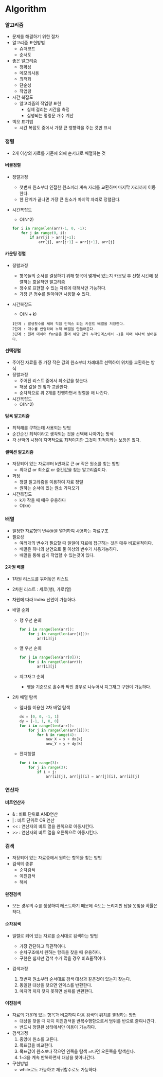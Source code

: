 # Algorithm

### 알고리즘

- 문제를 해결하기 위한 절차
- 알고리즘 표현방법
  - 슈더코드
  - 순서도
- 좋은 알고리즘
  - 정확성
  - 메모리사용
  - 최적화
  - 단순성
  - 작업량
- 시간 복잡도
  - 알고리즘의 작업량 표현
    - 실제 걸리는 시간을 측정
    - 실행되는 명령문 개수 계산
- 빅오 표기법
  - 시간 복잡도 중에서 가장 큰 영향력을 주는 것만 표시



### 정렬

- 2개 이상의 자료를 기준에 의해 순서대로 배열하는 것



#### 버블정렬

- 정렬과정

  - 첫번째 원소부터 인접한 원소끼리 계속 자리를 교환하며 마지막 자리까지 이동한다.
  - 한 단계가 끝나면 가장 큰 원소가 마지막 자리로 정렬된다.

- 시간복잡도

  - O(N^2)

  ```python
  for i in range(len(arr)-1, 0, -1):
      for j in range(0, i):
          if arr[j] > arr[j+1]:
              arr[j], arr[j+1] = arr[j+1], arr[j]
  ```



#### 카운팅 정렬

- 정렬과정

  - 항목들의 순서를 결정하기 위해 항목이 몇개씩 있는지 카운팅 후 선형 시간에 정렬하는 효율적인 알고리즘
  - 정수로 표현할 수 있는 자료에 대해서만 가능하다.
  - 가장 큰 정수를 알아야만 사용할 수 있다.

- 시간복잡도

  - O(N + k)

  ```
  1단계 : 발생횟수를 세어 직접 인덱스 되는 카운트 배열을 저장한다.
  2단계 : 개수를 반영하여 누적 배열을 만들어준다.
  3단계 : 원래 데이터 for문을 돌며 해당 값의 누적인덱스에서 -1을 하며 하나씩 넣어준다.
  ```



#### 선택정렬

- 주어진 자료들 중 가장 작은 값의 원소부터 차례대로 선택하여 위치를 교환하는 방식
- 정렬과정
  - 주어진 리스트 중에서 최소값을 찾는다.
  - 해당 값을 맨 앞과 교환한다.
  - 순차적으로 위 2개를 진행하면서 정렬을 해 나간다.
- 시간복잡도
  - O(N^2)



#### 탐욕 알고리즘

- 최적해를 구하는데 사용되는 방법
- 순간순간 최적이라고 생각되는 것을 선택해 나아가는 방식
- 각 선택의 시점이 지역적으로 최적이지만 그것이 최적이라는 보장은 없다.



#### 셀렉션 알고리즘

- 저장되어 있는 자료부터 k번째로 큰 or 작은 원소를 찾는 방법
  - 최대값 or 최소값 or 중간값을 찾는 알고리즘이다.
- 과정
  - 정렬 알고리즘을 이용하여 자료 정렬
  - 원하는 순서에 있는 원소 가져오기
- 시간복잡도
  - k가 작을 때 매우 유용하다
  - O(kn)



### 배열

- 일정한 자료형의 변수들을 열거하여 사용하는 자료구조
- 필요성
  - 여러개의 변수가 필요할 때 일일이 자료에 접근하는 것은 매우 비효율적이다.
  - 배열은 하나의 선언으로 둘 이상의 변수가 사용가능하다.
  - 배열을 통해 쉽게 작업할 수 있는것이 있다.



#### 2차원 배열

- 1차원 리스트를 묶어놓은 리스트

- 2차원 리스트 : 세로(행), 가로(열)

- 차원에 따라 Index 선언이 가능하다.

- 배열 순회

  - 행 우선 순회

    ```python
    for i in range(len(arr)):
        for j in range(len(arr[i])):
            arr[i][j]
    ```

  - 열 우선 순회

    ```python
    for j in range(len(arr[0])):
        for i in range(len(arr)):
            arr[i][j]
    ```

  - 지그재그 순회

    - 행을 기준으로 홀수와 짝인 경우로 나누어서 지그재그 구현이 가능하다.

- 2차 배열 탐색

  - 델타를 이용한 2차 배열 탐색

    ```python
    dx = [0, 0, -1, 1]
    dy = [-1, 1, 0, 0]
    for i in range(len(arr)):
        for j in range(len(arr[i])):
            for k in range(4):
                new_X = x + dx[k]
                new_Y = y + dy[k]
    ```

  - 전치행렬

    ```python
    for i in range(3):
        for j in range(3):
            if i < j:
                arr[i][j], arr[j][i] = arr[j][i], arr[i][j]
    ```



### 연산자

#### 비트연산자

- & : 비트 단위로 AND연산
- | : 비트 단위로 OR 연산
- << : 연산자의 비트 열을 왼쪽으로 이동시킨다.
- \>> : 연산자의 비트 열을 오른쪽으로 이동시킨다.



### 검색

- 저장되어 있는 자료중에서 원하는 항목을 찾는 방법
- 검색의 종류
  - 순차검색
  - 이진검색
  - 해쉬

#### 완전검색

- 모든 경우의 수를 생성하여 테스트하기 때문에 속도는 느리지만 답을 못찾을 확률은 작다.



#### 순차검색

- 일렬로 되어 있는 자료를 순서대로 검색하는 방법
  - 가장 간단하고 직관적이다.
  - 순차구조에서 원하는 항목을 찾을 때 유용하다.
  - 구현은 쉽지만 검색 수가 많을 경우 비효율적이다.

- 검색과정
  1. 첫번째 원소부터 순서대로 검색 대상과 같은것이 있는지 찾는다.
  2. 동일한 대상을 찾으면 인덱스를 반환한다.
  3. 마지막 까지 찾지 못하면 실패를 반환한다.

#### 이진검색

- 자료의 가운데 있는 항목과 비교하여 다음 검색의 위치를 결정하는 방법
  - 대상을 찾을 때 까지 이진검색을 반복수행함으로서 범위를 반으로 줄여나간다.
  - 반드시 정렬된 상태에서만 이용이 가능하다.
- 검색과정
  1. 중앙에 원소를 고른다.
  2. 목표값을 비교한다.
  3. 목표값이 원소보다 작으면 왼쪽을 탐색 크다면 오른쪽을 탐색한다.
  4. 1~3을 계속 반복하면서 대상을 찾아나간다.
- 구현방법
  - while로도 가능하고 재귀함수로도 가능하다.
